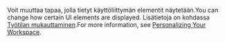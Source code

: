 <span data-ttu-id="2defe-101">Voit muuttaa tapaa, jolla tietyt käyttöliittymän elementit näytetään.</span><span class="sxs-lookup"><span data-stu-id="2defe-101">You can change how certain UI elements are displayed.</span></span> <span data-ttu-id="2defe-102">Lisätietoja on kohdassa [Työtilan mukauttaminen](../ui-personalization-user.md).</span><span class="sxs-lookup"><span data-stu-id="2defe-102">For more information, see [Personalizing Your Workspace](../ui-personalization-user.md).</span></span>
